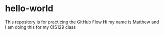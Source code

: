 # hello-world
This repository is for practicing the GitHub Flow
Hi my name is Matthew and I am doing this for my CIS129 class

